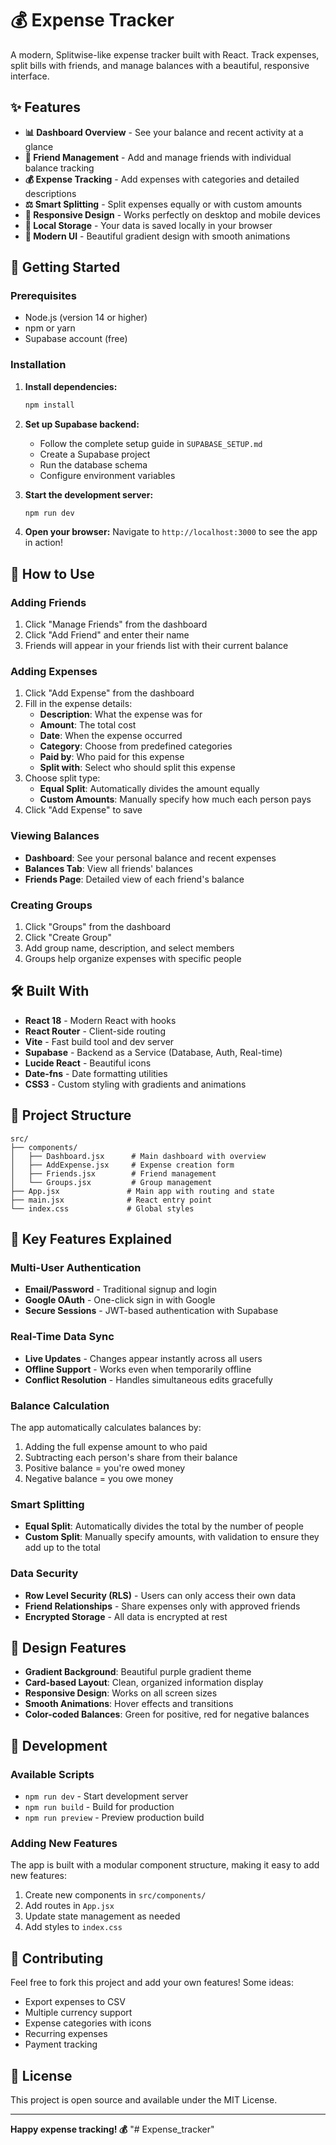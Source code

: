 # 💰 Expense Tracker

A modern, Splitwise-like expense tracker built with React. Track expenses, split bills with friends, and manage balances with a beautiful, responsive interface.

## ✨ Features

- **📊 Dashboard Overview** - See your balance and recent activity at a glance
- **👥 Friend Management** - Add and manage friends with individual balance tracking
- **💰 Expense Tracking** - Add expenses with categories and detailed descriptions
- **⚖️ Smart Splitting** - Split expenses equally or with custom amounts
- **📱 Responsive Design** - Works perfectly on desktop and mobile devices
- **💾 Local Storage** - Your data is saved locally in your browser
- **🎨 Modern UI** - Beautiful gradient design with smooth animations

## 🚀 Getting Started

### Prerequisites

- Node.js (version 14 or higher)
- npm or yarn
- Supabase account (free)

### Installation

1. **Install dependencies:**
   ```bash
   npm install
   ```

2. **Set up Supabase backend:**
   - Follow the complete setup guide in `SUPABASE_SETUP.md`
   - Create a Supabase project
   - Run the database schema
   - Configure environment variables

3. **Start the development server:**
   ```bash
   npm run dev
   ```

4. **Open your browser:**
   Navigate to `http://localhost:3000` to see the app in action!

## 📱 How to Use

### Adding Friends
1. Click "Manage Friends" from the dashboard
2. Click "Add Friend" and enter their name
3. Friends will appear in your friends list with their current balance

### Adding Expenses
1. Click "Add Expense" from the dashboard
2. Fill in the expense details:
   - **Description**: What the expense was for
   - **Amount**: The total cost
   - **Date**: When the expense occurred
   - **Category**: Choose from predefined categories
   - **Paid by**: Who paid for this expense
   - **Split with**: Select who should split this expense
3. Choose split type:
   - **Equal Split**: Automatically divides the amount equally
   - **Custom Amounts**: Manually specify how much each person pays
4. Click "Add Expense" to save

### Viewing Balances
- **Dashboard**: See your personal balance and recent expenses
- **Balances Tab**: View all friends' balances
- **Friends Page**: Detailed view of each friend's balance

### Creating Groups
1. Click "Groups" from the dashboard
2. Click "Create Group"
3. Add group name, description, and select members
4. Groups help organize expenses with specific people

## 🛠️ Built With

- **React 18** - Modern React with hooks
- **React Router** - Client-side routing
- **Vite** - Fast build tool and dev server
- **Supabase** - Backend as a Service (Database, Auth, Real-time)
- **Lucide React** - Beautiful icons
- **Date-fns** - Date formatting utilities
- **CSS3** - Custom styling with gradients and animations

## 📁 Project Structure

```
src/
├── components/
│   ├── Dashboard.jsx      # Main dashboard with overview
│   ├── AddExpense.jsx     # Expense creation form
│   ├── Friends.jsx        # Friend management
│   └── Groups.jsx         # Group management
├── App.jsx               # Main app with routing and state
├── main.jsx              # React entry point
└── index.css             # Global styles
```

## 🎯 Key Features Explained

### Multi-User Authentication
- **Email/Password** - Traditional signup and login
- **Google OAuth** - One-click sign in with Google
- **Secure Sessions** - JWT-based authentication with Supabase

### Real-Time Data Sync
- **Live Updates** - Changes appear instantly across all users
- **Offline Support** - Works even when temporarily offline
- **Conflict Resolution** - Handles simultaneous edits gracefully

### Balance Calculation
The app automatically calculates balances by:
1. Adding the full expense amount to who paid
2. Subtracting each person's share from their balance
3. Positive balance = you're owed money
4. Negative balance = you owe money

### Smart Splitting
- **Equal Split**: Automatically divides the total by the number of people
- **Custom Split**: Manually specify amounts, with validation to ensure they add up to the total

### Data Security
- **Row Level Security (RLS)** - Users can only access their own data
- **Friend Relationships** - Share expenses only with approved friends
- **Encrypted Storage** - All data is encrypted at rest

## 🎨 Design Features

- **Gradient Background**: Beautiful purple gradient theme
- **Card-based Layout**: Clean, organized information display
- **Responsive Design**: Works on all screen sizes
- **Smooth Animations**: Hover effects and transitions
- **Color-coded Balances**: Green for positive, red for negative balances

## 🔧 Development

### Available Scripts

- `npm run dev` - Start development server
- `npm run build` - Build for production
- `npm run preview` - Preview production build

### Adding New Features

The app is built with a modular component structure, making it easy to add new features:

1. Create new components in `src/components/`
2. Add routes in `App.jsx`
3. Update state management as needed
4. Add styles to `index.css`

## 🤝 Contributing

Feel free to fork this project and add your own features! Some ideas:
- Export expenses to CSV
- Multiple currency support
- Expense categories with icons
- Recurring expenses
- Payment tracking

## 📄 License

This project is open source and available under the MIT License.

---

**Happy expense tracking! 💰** "# Expense_tracker" 
